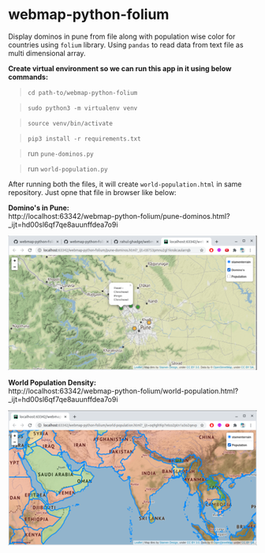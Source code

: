 # webmap-python-folium

Display dominos in pune from file along with population wise color for countries using `folium` library.
Using `pandas` to read data from text file as multi dimensional array.

**Create virtual environment so we can run this app in it using below commands:**

> `cd path-to/webmap-python-folium`

> `sudo python3 -m virtualenv venv`

> `source venv/bin/activate`

> `pip3 install -r requirements.txt`

> run `pune-dominos.py`

> run `world-population.py`

After running both the files, it will create `world-population.html` in same repository. Just opne that file in browser like below:

**Domino's in Pune:**  
http://localhost:63342/webmap-python-folium/pune-dominos.html?_ijt=hd00sl6qf7qe8auunffdea7o9i 
   
![Domino's in Pune](https://github.com/rahul-ghadge/webmap-python-folium/blob/master/images/pune-domios.png)



**World Population Density:**  
http://localhost:63342/webmap-python-folium/world-population.html?_ijt=hd00sl6qf7qe8auunffdea7o9i
    
![World Population Density](https://github.com/rahul-ghadge/webmap-python-folium/blob/master/images/World-population-density.png)

